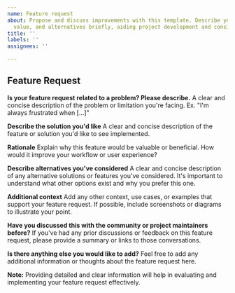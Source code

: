 ```yaml
---
name: Feature request
about: Propose and discuss improvements with this template. Describe your idea, its
  value, and alternatives briefly, aiding project development and consideration.
title: ''
labels: ''
assignees: ''

---
```


## Feature Request

**Is your feature request related to a problem? Please describe.**
A clear and concise description of the problem or limitation you're facing. Ex. "I'm always frustrated when [...]"

**Describe the solution you'd like**
A clear and concise description of the feature or solution you'd like to see implemented.

**Rationale**
Explain why this feature would be valuable or beneficial. How would it improve your workflow or user experience?

**Describe alternatives you've considered**
A clear and concise description of any alternative solutions or features you've considered. It's important to understand what other options exist and why you prefer this one.

**Additional context**
Add any other context, use cases, or examples that support your feature request. If possible, include screenshots or diagrams to illustrate your point.

**Have you discussed this with the community or project maintainers before?**
If you've had any prior discussions or feedback on this feature request, please provide a summary or links to those conversations.

**Is there anything else you would like to add?**
Feel free to add any additional information or thoughts about the feature request here.

**Note:** Providing detailed and clear information will help in evaluating and implementing your feature request effectively.
